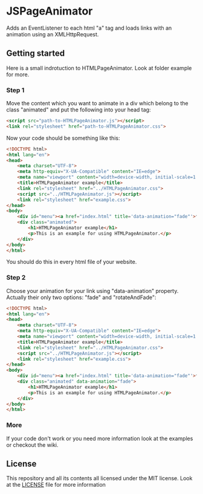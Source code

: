 # JSPageAnimator
Adds an EventListener to each html "a" tag and loads links with an animation using an XMLHttpRequest.
## Getting started
Here is a small indrotuction to HTMLPageAnimator. Look at folder example for more.
### Step 1
Move the content which you want to animate in a div which belong to the class "animated" and put the following into your head tag:
```html
<script src="path-to-HTMLPageAnimator.js"></script>
<link rel="stylesheet" href="path-to-HTMLPageAnimator.css">
```
Now your code should be something like this:
```html
<!DOCTYPE html>
<html lang="en">
<head>
    <meta charset="UTF-8">
    <meta http-equiv="X-UA-Compatible" content="IE=edge">
    <meta name="viewport" content="width=device-width, initial-scale=1.0">
    <title>HTMLPageAnimator example</title>
    <link rel="stylesheet" href="../HTMLPageAnimator.css">
    <script src="../HTMLPageAnimator.js"></script>
    <link rel="stylesheet" href="example.css">
</head>
<body>
    <div id="menu"><a href="index.html" title='data-animation="fade"'>fade</a><a href="rotateAndFade.html" title='data-animation="rotateAndFade"'>rotateAndFade</a></div>
    <div class="animated">
        <h1>HTMLPageAnimator example</h1>
        <p>This is an example for using HTMLPageAnimator.</p>
    </div>
</body>
</html>

```
You should do this in every html file of your website.
### Step 2
Choose your animation for your link using "data-animation" property. Actually their only two options: "fade" and "rotateAndFade":
```html
<!DOCTYPE html>
<html lang="en">
<head>
    <meta charset="UTF-8">
    <meta http-equiv="X-UA-Compatible" content="IE=edge">
    <meta name="viewport" content="width=device-width, initial-scale=1.0">
    <title>HTMLPageAnimator example</title>
    <link rel="stylesheet" href="../HTMLPageAnimator.css">
    <script src="../HTMLPageAnimator.js"></script>
    <link rel="stylesheet" href="example.css">
</head>
<body>
    <div id="menu"><a href="index.html" title='data-animation="fade"'>fade</a><a href="rotateAndFade.html" title='data-animation="rotateAndFade"'>rotateAndFade</a></div>
    <div class="animated" data-animation="fade">
        <h1>HTMLPageAnimator example</h1>
        <p>This is an example for using HTMLPageAnimator.</p>
    </div>
</body>
</html>
```
### More
If your code don't work or you need more information look at the examples or checkout the wiki.

## License
This repository and all its contents all licensed under the MIT license. Look at the [LICENSE](https://github.com/Apilonius64/HTMLPageAnimator/blob/main/LICENSE)  file for more information
